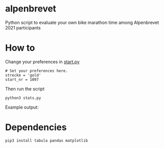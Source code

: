 # alpenbrevet
Python script to evaluate your own bike marathon time among Alpenbrevet 2021 participants

# How to
Change your preferences in [start.py](start.py)
```
# Set your preferences here.
strecke = 'gold'
start_nr = 1097
```

Then run the script
```
python3 stats.py
```

Example output:


# Dependencies
```
pip3 install tabula pandas matplotlib
```
